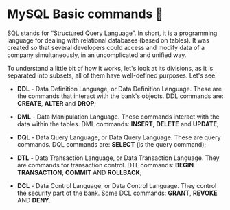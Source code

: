# MySQL Basic commands 🐬

SQL stands for “Structured Query Language”. In short, it is a programming language for dealing with relational databases (based on tables). It was created so that several developers could access and modify data of a company simultaneously, in an uncomplicated and unified way.

To understand a little bit of how it works, let's look at its divisions, as it is separated into subsets, all of them have well-defined purposes. Let's see:

* **DDL** - Data Definition Language, or Data Definition Language. These are the commands that interact with the bank's objects. DDL commands are: **CREATE**, **ALTER** and **DROP**;

* **DML** - Data Manipulation Language. These commands interact with the data within the tables. DML commands: **INSERT**, **DELETE** and **UPDATE**;

* **DQL** - Data Query Language, or Data Query Language. These are query commands. DQL commands are: **SELECT** (is the query command);

* **DTL** - Data Transaction Language, or Data Transaction Language. They are commands for transaction control. DTL commands: **BEGIN TRANSACTION**, **COMMIT** AND **ROLLBACK**;

* **DCL** - Data Control Language, or Data Control Language. They control the security part of the bank. Some DCL commands: **GRANT**, **REVOKE** AND **DENY**.

